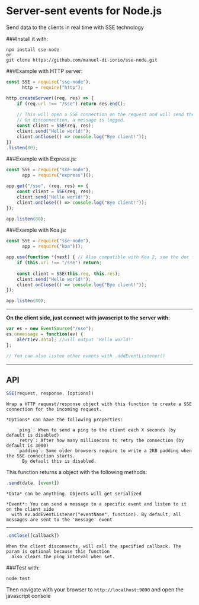 # Server-sent events for Node.js
Send data to the clients in real time with SSE technology

###Install it with:
  
    npm install sse-node
    or
    git clone https://github.com/manuel-di-iorio/sse-node.git
    
###Example with HTTP server:

```javascript
const SSE = require("sse-node"),
      http = require("http");

http.createServer((req, res) => {
    if (req.url !== "/sse") return res.end();
    
    // This will open a SSE connection on the request and will send the message to the client.
    // On disconnection, a message is logged.
    const client = SSE(req, res);
    client.send("Hello world!");
    client.onClose(() => console.log("Bye client!"));
})
.listen(80);
```

###Example with Express.js:

```javascript
const SSE = require("sse-node"),
      app = require("express")();

app.get("/sse", (req, res) => {
    const client = SSE(req, res);
    client.send("Hello world!");
    client.onClose(() => console.log("Bye client!"));
});

app.listen(80);
```

###Example with Koa.js:

```javascript
const SSE = require("sse-node"),
      app = require("koa")();

app.use(function *(next) { // Also compatible with Koa 2, see the doc for the changes
    if (this.url !== "/sse") return;
    
    const client = SSE(this.req, this.res);
    client.send("Hello world!");
    client.onClose(() => console.log("Bye client!"));
});

app.listen(80);
```

---
**On the client side, just connect with javascript to the server with:**
```javascript
var es = new EventSource("/sse");
es.onmessage = function(ev) {
    alert(ev.data); //will output 'Hello world!'
};

// You can also listen other events with .addEventListener()
```

---
## API

```javascript
SSE(request, response, [options])
```

    Wrap a HTTP request/response object with this function to create a SSE connection for the incoming request.
    
    *Options* can have the following properties:
    
        `ping`: When to send a ping to the client each X seconds (by default is disabled)
        `retry`: After how many millisecons to retry the connection (by default is 3000)
        `padding`: Some older browsers require to write a 2KB padding when the SSE connection starts.
          By default this is disabled.

This function returns a object with the following methods:
```javascript
.send(data, [event])
```
    *Data* can be anything. Objects will get serialized

    *Event*: You can send a message to a specific event and listen to it on the client side
      with ev.addEventListener("eventName", function). By default, all messages are sent to the 'message' event

---
```javascript
.onClose([callback])
```
    When the client disconnects, will call the specified callback. The param is optional because this function
      also clears the ping interval when set.
    
    
###Test with:

    node test
Then navigate with your browser to `http://localhost:9090` and open the javascript console
